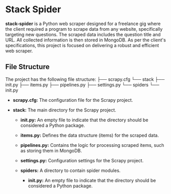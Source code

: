 
# Stack Spider

**stack-spider** is a Python web scraper designed for a freelance gig where the client required a program to scrape data from any website, specifically targeting new questions. The scraped data includes the question title and URL. All collected information is then stored in MongoDB. As per the client's specifications, this project is focused on delivering a robust and efficient web scraper.

## File Structure

The project has the following file structure:
├── scrapy.cfg
└── stack
├── init.py
├── items.py
├── pipelines.py
├── settings.py
└── spiders
└── init.py


- **scrapy.cfg:** The configuration file for the Scrapy project.
  
- **stack:** The main directory for the Scrapy project.

    - **__init__.py:** An empty file to indicate that the directory should be considered a Python package.
    
    - **items.py:** Defines the data structure (items) for the scraped data.
    
    - **pipelines.py:** Contains the logic for processing scraped items, such as storing them in MongoDB.
    
    - **settings.py:** Configuration settings for the Scrapy project.
    
    - **spiders:** A directory to contain spider modules.

        - **__init__.py:** An empty file to indicate that the directory should be considered a Python package.
